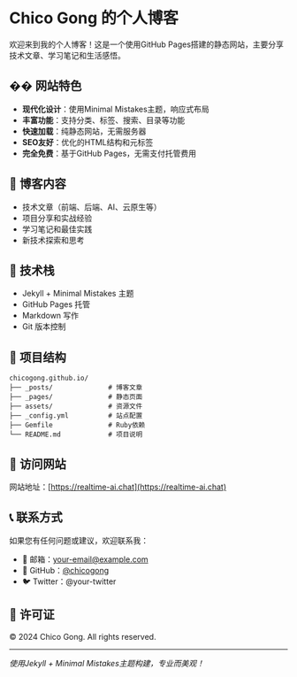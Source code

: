 # Chico Gong 的个人博客

欢迎来到我的个人博客！这是一个使用GitHub Pages搭建的静态网站，主要分享技术文章、学习笔记和生活感悟。

## �� 网站特色

- **现代化设计**：使用Minimal Mistakes主题，响应式布局
- **丰富功能**：支持分类、标签、搜索、目录等功能  
- **快速加载**：纯静态网站，无需服务器
- **SEO友好**：优化的HTML结构和元标签
- **完全免费**：基于GitHub Pages，无需支付托管费用

## 📝 博客内容

- 技术文章（前端、后端、AI、云原生等）
- 项目分享和实战经验
- 学习笔记和最佳实践
- 新技术探索和思考

## 🚀 技术栈

- Jekyll + Minimal Mistakes 主题
- GitHub Pages 托管
- Markdown 写作
- Git 版本控制

## 📁 项目结构

```
chicogong.github.io/
├── _posts/              # 博客文章
├── _pages/              # 静态页面
├── assets/              # 资源文件
├── _config.yml          # 站点配置
├── Gemfile              # Ruby依赖
└── README.md            # 项目说明
```

## 🔗 访问网站

网站地址：[https://realtime-ai.chat](https://realtime-ai.chat)

## 📞 联系方式

如果您有任何问题或建议，欢迎联系我：

- 📧 邮箱：your-email@example.com
- 🐙 GitHub：[@chicogong](https://github.com/chicogong)
- 🐦 Twitter：@your-twitter

## 📄 许可证

© 2024 Chico Gong. All rights reserved.

---

*使用Jekyll + Minimal Mistakes主题构建，专业而美观！*